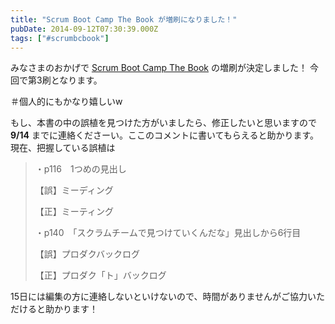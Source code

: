 ```yaml
---
title: "Scrum Boot Camp The Book が増刷になりました！"
pubDate: 2014-09-12T07:30:39.000Z
tags: ["#scrumbcbook"]
---
```


みなさまのおかげで [Scrum Boot Camp The Book](http://www.amazon.co.jp/gp/product/4798129712?ie=UTF8&camp=1207&creative=8411&creativeASIN=4798129712&linkCode=shr&tag=nawoto07-22&qid=1410506437&sr=8-1&keywords=scrum+boot+camp+the+book) の増刷が決定しました！ 今回で第3刷となります。

＃個人的にもかなり嬉しいw

もし、本書の中の誤植を見つけた方がいましたら、修正したいと思いますので **9/14** までに連絡くださーい。ここのコメントに書いてもらえると助かります。現在、把握している誤植は

> ・p116　1つめの見出し
>
> 【誤】ミーディング
>
> 【正】ミーティング
>
> ・p140　「スクラムチームで見つけていくんだな」見出しから6行目
>
> 【誤】プロダクバックログ
>
> 【正】プロダク「ト」バックログ
>

15日には編集の方に連絡しないといけないので、時間がありませんがご協力いただけると助かります！